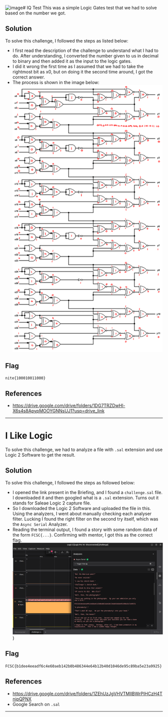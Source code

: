<img width="1199" height="732" alt="image" src="https://github.com/user-attachments/assets/d0bfe3b9-c982-4605-825b-680cceca0bf9" /># IQ Test
This was a simple Logic Gates test that we had to solve based on the number we got. 

## Solution 
To solve this challenge, I followed the steps as listed below: 
- I first read the description of the challenge to understand what I had to do. After understanding, I converted the number given to us in decimal to binary and then added it as the input to the logic gates.
- I did it wrong the first time as I assumed that we had to take the rightmost bit as x0, but on doing it the second time around, I got the correct answer.
- The process is shown in the image below:
![Logic Gates Solved](/images/hardware/iqtest.png)

## Flag

`nite{100010011000}`

## References
- https://drive.google.com/drive/folders/1DG7TRZDwHl-X6s4s8ApypMOOYGNNsUJ1?usp=drive_link
---------------------------------------------------------------------------------------------------------------------------------------
# I Like Logic 
To solve this challenge, we had to analyze a file with `.sal` extension and use Logic 2 Software to get the result. 

## Solution 
To solve this challenge, I followed the steps as followed below: 
- I opened the link present in the Briefing, and I found a `challenge.sal` file. I downloaded it and then googled what is a `.sal` extension. Turns out it stands for Saleae Logic 2 capture file.
- So I downloaded the Logic 2 Software and uploaded the file in this. Using the analyzers, I went about manually checking each analyser filter. Lucking I found the right filter on the second try itself, which was the `Async Serial` Analyzer.
- Reading the terminal output, I found a story with some random data of the form `FCSC{...}`. Confirming with mentor, I got this as the correct flag.
![screenshot of Logic 2 Software](/images/hardware/Screenshot-2025-10-30-16-48-49.png)
)

## Flag
`FCSC{b1dee4eeadf6c4e60aeb142b0b486344e64b12b40d1046de95c89ba5e23a9925}` 

## References
- https://drive.google.com/drive/folders/1ZEhUzJgVHVTMIlBWrPIHCzH4TnipQPNX
- Google Search on `.sal`
------------------------------------------------------------------------------------------------------------------------------------
